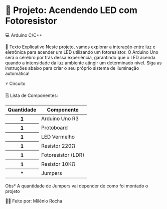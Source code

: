 # 🌟 Projeto: Acendendo LED com Fotoresistor

💻 Arduino C/C++

📄 Texto Explicativo
Neste projeto, vamos explorar a interação entre luz e eletrônica para acender um LED utilizando um fotoresistor. O Arduino Uno será o cérebro por trás dessa experiência, garantindo que o LED acenda quando a intensidade da luz ambiente atingir um determinado nível. Siga as instruções abaixo para criar o seu próprio sistema de iluminação automática!

⚡ Circuito

🗒️ Lista de Componentes:
<table class="table table-success">
 <thead>
    <tr>
      <th scope="col">Quantidade</th>
      <th scope="col">Componente</th>
    </tr>
  </thead>
  <tr>
      <th scope="row">1</th>
      <td>Arduino Uno R3</td>
   </tr>
    <tr>
      <th scope="row">1</th>
      <td>Protoboard</td>
   </tr>
    <tr>
      <th scope="row">1</th>
      <td>LED Vermelho</td>
   </tr>
       <tr>
      <th scope="row">1</th>
      <td>Resistor 220Ω</td>
   </tr>
       <tr>
      <th scope="row">1</th>
      <td>Fotoresistor (LDR)</td>
   </tr>
    <tr>
      <th scope="row">1</th>
      <td>Resistor 10KΩ</td>
   </tr>
    <tr>
      <th scope="row">*</th>
      <td>Jumpers</td>
   </tr>
</table>
Obs* A quantidade de Jumpers vai depender de como foi montado o projeto

🧑‍💻 Feito por: Milênio Rocha
